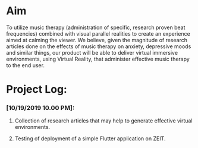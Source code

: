 # Aim
To utilize music therapy (administration of specific, research proven beat frequencies) combined with visual parallel realities to create an experience aimed at calming the viewer. We believe, given the magnitude of research articles done on the effects of music therapy on anxiety, depressive moods and similar things, our product will be able to deliver virtual immersive environments, using Virtual Reality, that administer effective music therapy to the end user.

# Project Log:

### [10/19/2019 10.00 PM]: 

1. Collection of research articles that may help to generate effective virtual environments.

2. Testing of deployment of a simple Flutter application on ZEIT. 